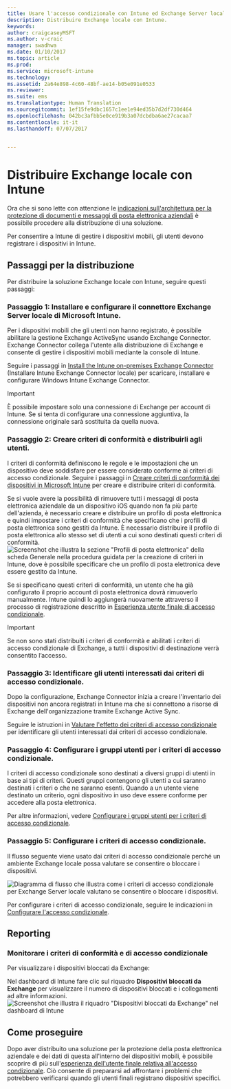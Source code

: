 ```yaml
---
title: Usare l'accesso condizionale con Intune ed Exchange Server locale
description: Distribuire Exchange locale con Intune.
keywords: 
author: craigcaseyMSFT
ms.author: v-craic
manager: swadhwa
ms.date: 01/10/2017
ms.topic: article
ms.prod: 
ms.service: microsoft-intune
ms.technology: 
ms.assetid: 2a64e898-4c60-48bf-ae14-b05e091e0533
ms.reviewer: 
ms.suite: ems
ms.translationtype: Human Translation
ms.sourcegitcommit: 1ef15fe9dbc1657c1ee1e94ed35b7d2df730d464
ms.openlocfilehash: 042bc3afbb5e0ce919b3a07dcbdba6ae27cacaa7
ms.contentlocale: it-it
ms.lasthandoff: 07/07/2017


---
```


<a id="deploy-exchange-on-premises-with-intune" class="xliff"></a>
# Distribuire Exchange locale con Intune

Ora che si sono lette con attenzione le [indicazioni sull'architettura per la protezione di documenti e messaggi di posta elettronica aziendali](architecture-guidance-for-protecting-company-email-and-documents.md) è possibile procedere alla distribuzione di una soluzione.

Per consentire a Intune di gestire i dispositivi mobili, gli utenti devono registrare i dispositivi in Intune.

<a id="deployment-steps" class="xliff"></a>
## Passaggi per la distribuzione
Per distribuire la soluzione Exchange locale con Intune, seguire questi passaggi:

<a id="step-1-install-and-configure-the-microsoft-intune-on-premises-exchange-server-connector" class="xliff"></a>
### Passaggio 1: Installare e configurare il connettore Exchange Server locale di Microsoft Intune.

Per i dispositivi mobili che gli utenti non hanno registrato, è possibile abilitare la gestione Exchange ActiveSync usando Exchange Connector. Exchange Connector collega l'utente alla distribuzione di Exchange e consente di gestire i dispositivi mobili mediante la console di Intune.

Seguire i passaggi in [Install the Intune on-premises Exchange Connector](/intune/deploy-use/intune-on-premises-exchange-connector) (Installare Intune Exchange Connector locale) per scaricare, installare e configurare Windows Intune Exchange Connector.

> [!IMPORTANT]
> È possibile impostare solo una connessione di Exchange per account di Intune. Se si tenta di configurare una connessione aggiuntiva, la connessione originale sarà sostituita da quella nuova.

<a id="step-2-create-compliance-policies-and-deploy-to-users" class="xliff"></a>
### Passaggio 2: Creare criteri di conformità e distribuirli agli utenti.
I criteri di conformità definiscono le regole e le impostazioni che un dispositivo deve soddisfare per essere considerato conforme ai criteri di accesso condizionale. Seguire i passaggi in [Creare criteri di conformità dei dispositivi in Microsoft Intune](/intune/deploy-use/create-a-device-compliance-policy-in-microsoft-intune) per creare e distribuire criteri di conformità.

Se si vuole avere la possibilità di rimuovere tutti i messaggi di posta elettronica aziendale da un dispositivo iOS quando non fa più parte dell'azienda, è necessario creare e distribuire un profilo di posta elettronica e quindi impostare i criteri di conformità che specificano che i profili di posta elettronica sono gestiti da Intune. È necessario distribuire il profilo di posta elettronica allo stesso set di utenti a cui sono destinati questi criteri di conformità.
![Screenshot che illustra la sezione "Profili di posta elettronica" della scheda Generale nella procedura guidata per la creazione di criteri in Intune, dove è possibile specificare che un profilo di posta elettronica deve essere gestito da Intune.](./media/ProtectEmail/intune-create-policy-email-profile.PNG)

Se si specificano questi criteri di conformità, un utente che ha già configurato il proprio account di posta elettronica dovrà rimuoverlo manualmente. Intune quindi lo aggiungerà nuovamente attraverso il processo di registrazione descritto in [Esperienza utente finale di accesso condizionale](end-user-experience-conditional-access.md).

> [!IMPORTANT]
> Se non sono stati distribuiti i criteri di conformità e abilitati i criteri di accesso condizionale di Exchange, a tutti i dispositivi di destinazione verrà consentito l’accesso.

<a id="step-3-identify-users-who-will-be-impacted-by-conditional-access-policy" class="xliff"></a>
### Passaggio 3: Identificare gli utenti interessati dai criteri di accesso condizionale.
Dopo la configurazione, Exchange Connector inizia a creare l'inventario dei dispositivi non ancora registrati in Intune ma che si connettono a risorse di Exchange dell'organizzazione tramite Exchange Active Sync.  

Seguire le istruzioni in [Valutare l'effetto dei criteri di accesso condizionale](/intune/deploy-use/restrict-access-to-exchange-online-with-microsoft-intune#configure-conditional-access) per identificare gli utenti interessati dai criteri di accesso condizionale.


<a id="step-4-configure-user-groups-for-the-conditional-access-policy" class="xliff"></a>
### Passaggio 4: Configurare i gruppi utenti per i criteri di accesso condizionale.
I criteri di accesso condizionale sono destinati a diversi gruppi di utenti in base ai tipi di criteri. Questi gruppi contengono gli utenti a cui saranno destinati i criteri o che ne saranno esenti. Quando a un utente viene destinato un criterio, ogni dispositivo in uso deve essere conforme per accedere alla posta elettronica.

Per altre informazioni, vedere [Configurare i gruppi utenti per i criteri di accesso condizionale](/intune/deploy-use/restrict-access-to-exchange-online-with-microsoft-intune#configure-conditional-access).

<a id="step-5-configure-conditional-access-policy" class="xliff"></a>
### Passaggio 5: Configurare i criteri di accesso condizionale.
Il flusso seguente viene usato dai criteri di accesso condizionale perché un ambiente Exchange locale possa valutare se consentire o bloccare i dispositivi.

![Diagramma di flusso che illustra come i criteri di accesso condizionale per Exchange Server locale valutano se consentire o bloccare i dispositivi.](./media/ProtectEmail/conditional-access-8-2.png)

Per configurare i criteri di accesso condizionale, seguire le indicazioni in [Configurare l'accesso condizionale](/intune/deploy-use/restrict-access-to-exchange-online-with-microsoft-intune#configure-conditional-access).

<a id="reporting" class="xliff"></a>
## Reporting

<a id="monitor-the-compliance-and-conditional-access-policies" class="xliff"></a>
### Monitorare i criteri di conformità e di accesso condizionale
Per visualizzare i dispositivi bloccati da Exchange:

Nel dashboard di Intune fare clic sul riquadro **Dispositivi bloccati da Exchange** per visualizzare il numero di dispositivi bloccati e i collegamenti ad altre informazioni.
![Screenshot che illustra il riquadro "Dispositivi bloccati da Exchange" nel dashboard di Intune](./media/ProtectEmail/intune-sa-6blocked-devices.PNG)

<a id="where-to-go-from-here" class="xliff"></a>
## Come proseguire
Dopo aver distribuito una soluzione per la protezione della posta elettronica aziendale e dei dati di questa all'interno dei dispositivi mobili, è possibile scoprire di più sull'[esperienza dell'utente finale relativa all'accesso condizionale](end-user-experience-conditional-access.md). Ciò consente di prepararsi ad affrontare i problemi che potrebbero verificarsi quando gli utenti finali registrano dispositivi specifici.


